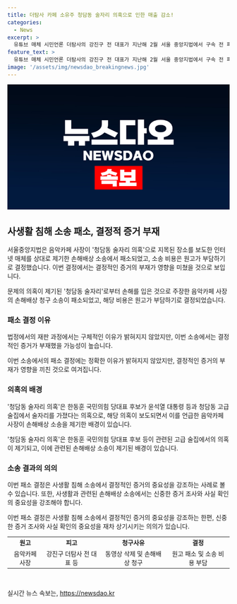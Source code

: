 ```yaml
---
title: 더탐사 카페 소유주 청담동 술자리 의혹으로 인한 매출 감소!
categories:
  - News
excerpt: >
  유튜브 매체 시민언론 더탐사의 강진구 전 대표가 지난해 2월 서울 중앙지법에서 구속 전 피의자 심문을 받기 앞서 입장을 밝힌 후, 은박 자카페 사장이 해당 의혹을 보도한 인터넷 매체를 상대로 손해배상 소송에서 패소했다. 서울 중앙지법은 원고들의 피고들에 대한 청구를 모두 기각하고 소송 비용은 원고가 부담하도록 결정했다. 청담동 술자리 의혹은 김의겸 전 민주당 의원이 제기했고, 관련된 소송과 수사가 이어졌다.
feature_text: >
  유튜브 매체 시민언론 더탐사의 강진구 전 대표가 지난해 2월 서울 중앙지법에서 구속 전 피의자 심문을 받기 앞서 입장을 밝힌 후, 은박 자카페 사장이 해당 의혹을 보도한 인터넷 매체를 상대로 손해배상 소송에서 패소했다. 서울 중앙지법은 원고들의 피고들에 대한 청구를 모두 기각하고 소송 비용은 원고가 부담하도록 결정했다. 청담동 술자리 의혹은 김의겸 전 민주당 의원이 제기했고, 관련된 소송과 수사가 이어졌다.
image: '/assets/img/newsdao_breakingnews.jpg'
---
```


<p><img src="/assets/img/newsdao_breakingnews.jpg" alt="pcversion 속보" /></p>

<h2 data-ke-size="size26">사생활 침해 소송 패소, 결정적 증거 부재</h2>

<p>서울중앙지법은 음악카페 사장이 '청담동 술자리 의혹'으로 지목된 장소를 보도한 인터넷 매체를 상대로 제기한 손해배상 소송에서 패소되었고, 소송 비용은 원고가 부담하기로 결정했습니다. 이번 결정에서는 결정적인 증거의 부재가 영향을 미쳤을 것으로 보입니다.</p>

<p data-ke-size="size16">문제의 의혹이 제기된 '청담동 술자리'로부터 손해를 입은 것으로 주장한 음악카페 사장의 손해배상 청구 소송이 패소되었고, 해당 비용은 원고가 부담하기로 결정되었습니다.</p>

<h3 data-ke-size="size24">패소 결정 이유</h3>

<p>법정에서의 재판 과정에서는 구체적인 이유가 밝혀지지 않았지만, 이번 소송에서는 결정적인 증거가 부재했을 가능성이 높습니다.</p>

<p data-ke-size="size16">이번 소송에서의 패소 결정에는 정확한 이유가 밝혀지지 않았지만, 결정적인 증거의 부재가 영향을 끼친 것으로 여겨집니다.</p>

<h3 data-ke-size="size24">의혹의 배경</h3>

<p>'청담동 술자리 의혹'은 한동훈 국민의힘 당대표 후보가 윤석열 대통령 등과 청담동 고급 술집에서 술자리를 가졌다는 의혹으로, 해당 의혹이 보도되면서 이를 언급한 음악카페 사장이 손해배상 소송을 제기한 배경이 있습니다.</p>

<p data-ke-size="size16">'청담동 술자리 의혹'은 한동훈 국민의힘 당대표 후보 등이 관련된 고급 술집에서의 의혹이 제기되고, 이에 관련된 손해배상 소송이 제기된 배경이 있습니다.</p>

<h3 data-ke-size="size24">소송 결과의 의의</h3>

<p>이번 패소 결정은 사생활 침해 소송에서 결정적인 증거의 중요성을 강조하는 사례로 볼 수 있습니다. 또한, 사생활과 관련된 손해배상 소송에서는 신중한 증거 조사와 사실 확인의 중요성을 강조해야 합니다.</p>

<p data-ke-size="size16">이번 패소 결정은 사생활 침해 소송에서 결정적인 증거의 중요성을 강조하는 한편, 신중한 증거 조사와 사실 확인의 중요성을 재차 상기시키는 의의가 있습니다.</p>

<table>
    <tbody>
        <tr>
            <td style="text-align: center; height: 17px;"><b>원고</b></td>
            <td style="text-align: center; height: 17px;"><b>피고</b></td>
            <td style="text-align: center; height: 17px;"><b>청구사유</b></td>
            <td style="text-align: center; height: 17px;"><b>결정</b></td>
        </tr>
        <tr>
            <td style="text-align: center; height: 17px;">음악카페 사장</td>
            <td style="text-align: center; height: 17px;">강진구 더탐사 전 대표 등</td>
            <td style="text-align: center; height: 17px;">동영상 삭제 및 손해배상 청구</td>
            <td style="text-align: center; height: 17px;">원고 패소 및 소송 비용 부담</td>
        </tr>
    </tbody>
</table>

<p data-ke-size="size16">&nbsp;</p>
실시간 뉴스 속보는, <a href="https://newsdao.kr" rel="dofollow">https://newsdao.kr</a>


